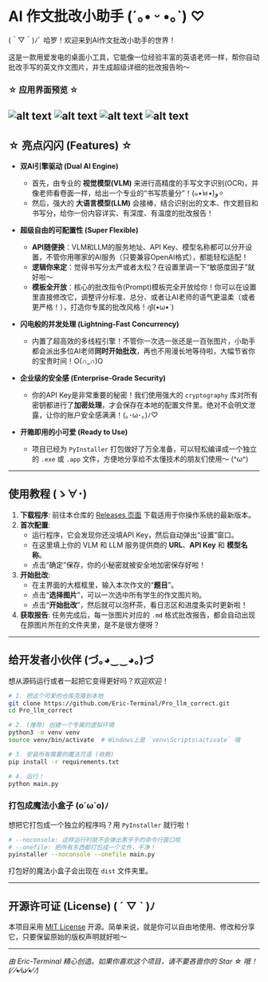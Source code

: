 # AI 作文批改小助手 (´｡• ᵕ •｡`) ♡

(＾▽＾)ﾉﾞ 哈罗！欢迎来到AI作文批改小助手的世界！

这是一款用爱发电的桌面小工具，它能像一位经验丰富的英语老师一样，帮你自动批改手写的英文作文图片，并生成超级详细的批改报告哟～

### ☆ 应用界面预览 ☆
![alt text](f8993cd47bdde97ff9cc610d247b2df4.png)
![alt text](14316bd1f17ec7815ffca1598bbd7054.png)
![alt text](0bb376edb9675b0785313d573ca7f376.png)
![alt text](37d535e90bee96e74e240fc4e65e27ee.png)
---

## ☆ 亮点闪闪 (Features) ☆

*   **双AI引擎驱动 (Dual AI Engine)**
    *   首先，由专业的 **视觉模型(VLM)** 来进行高精度的手写文字识别(OCR)，并像老师看卷面一样，给出一个专业的“书写质量分”！(๑•̀ㅂ•́)و✧
    *   然后，强大的 **大语言模型(LLM)** 会接棒，结合识别出的文本、作文题目和书写分，给你一份内容详实、有深度、有温度的批改报告！

*   **超级自由的可配置性 (Super Flexible)**
    *   **API随便换**：VLM和LLM的服务地址、API Key、模型名称都可以分开设置，不管你用哪家的AI服务（只要兼容OpenAI格式），都能轻松适配！
    *   **逻辑你来定**：觉得书写分太严或者太松？在设置里调一下“敏感度因子”就好啦～
    *   **模板全开放**：核心的批改指令(Prompt)模板完全开放给你！你可以在设置里直接修改它，调整评分标准、总分、或者让AI老师的语气更温柔（或者更严格！），打造你专属的批改风格！ദ്ദി(•ω•´)

*   **闪电般的并发处理 (Lightning-Fast Concurrency)**
    *   内置了超高效的多线程引擎！不管你一次选一张还是一百张图片，小助手都会派出多位AI老师**同时开始批改**，再也不用漫长地等待啦，大幅节省你的宝贵时间！O(∩_∩)O

*   **企业级的安全感 (Enterprise-Grade Security)**
    *   你的API Key是非常重要的秘密！我们使用强大的 `cryptography` 库对所有密钥都进行了**加密处理**，才会保存在本地的配置文件里。绝对不会明文泄露，让你的账户安全感满满！(｡･ω･｡)ﾉ♡

*   **开箱即用的小可爱 (Ready to Use)**
    *   项目已经为 `PyInstaller` 打包做好了万全准备，可以轻松编译成一个独立的 `.exe` 或 `.app` 文件，方便地分享给不太懂技术的朋友们使用～ (^ω^)

---

## 使用教程 (ゝ∀･)

1.  **下载程序**: 前往本仓库的 [Releases 页面](https://github.com/Eric-Terminal/Pro_llm_correct/releases) 下载适用于你操作系统的最新版本。
2.  **首次配置**:
    *   运行程序，它会发现你还没填API Key，然后自动弹出“设置”窗口。
    *   在这里填上你的 VLM 和 LLM 服务提供商的 **URL**、**API Key** 和 **模型名称**。
    *   点击“确定”保存，你的小秘密就被安全地加密保存好啦！
3.  **开始批改**:
    *   在主界面的大框框里，输入本次作文的“**题目**”。
    *   点击“**选择图片**”，可以一次选中所有学生的作文图片哟。
    *   点击“**开始批改**”，然后就可以泡杯茶，看日志区和进度条实时更新啦！
4.  **获取报告**: 任务完成后，每一张图片对应的 `.md` 格式批改报告，都会自动出现在原图片所在的文件夹里，是不是很方便呀？

---

## 给开发者小伙伴 (づ｡◕‿‿◕｡)づ

想从源码运行或者一起把它变得更好吗？欢迎欢迎！

```bash
# 1. 把这个可爱的仓库克隆到本地
git clone https://github.com/Eric-Terminal/Pro_llm_correct.git
cd Pro_llm_correct

# 2. (推荐) 创建一个专属的虚拟环境
python3 -m venv venv
source venv/bin/activate  # Windows上是 `venv\Scripts\activate` 哦

# 3. 安装所有需要的魔法咒语 (依赖)
pip install -r requirements.txt

# 4. 运行！
python main.py
```

### 打包成魔法小盒子 (o´ω`o)ﾉ

想把它打包成一个独立的程序吗？用 `PyInstaller` 就行啦！

```bash
# --noconsole: 这样运行时就不会弹出黑乎乎的命令行窗口啦
# --onefile: 把所有东西都打包成一个文件，干净！
pyinstaller --noconsole --onefile main.py
```
打包好的魔法小盒子会出现在 `dist` 文件夹里。

---

## 开源许可证 (License) ( ´ ▽ ` )ﾉ

本项目采用 [MIT License](LICENSE) 开源。简单来说，就是你可以自由地使用、修改和分享它，只要保留原始的版权声明就好啦～

---

*由 Eric-Terminal 精心创造。如果你喜欢这个项目，请不要吝啬你的 Star ☆ 哦！(⁄ ⁄•⁄ω⁄•⁄ ⁄)*
